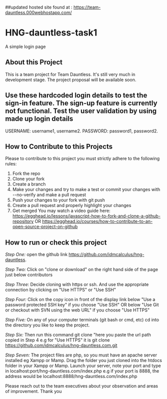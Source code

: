 ##updated hosted site found at : https://team-dauntless.000webhostapp.com/

# HNG-dauntless-task1
A simple login page

## About this Project
This is a team project for Team Dauntless. It's still very much in development stage. The project proposal will be available soon.
## Use these hardcoded login details to test the sign-in feature. The sign-up feature is currently not functional. Test the user validation by using made up login details

USERNAME: username1, username2. PASSWORD: password1, password2.

## How to Contribute to this Projects
Please to contribute to this project you must strictly adhere to the following rules:

1. Fork the repo
2. Clone your fork
3. Create a branch
4. Make your changes and try to make a test or commit your changes with --no-verify and make a pull request
5. Push your changes to your fork with git push
6. Create a pull request and properly highlight your changes
7. Get merged You may watch a video guide here: https://egghead.io/lessons/javascript-how-to-fork-and-clone-a-github-repository OR https://egghead.io/courses/how-to-contribute-to-an-open-source-project-on-github

## How to run or check this project
*Step One:* open the github link https://github.com/idmcalculus/hng-dauntless.

*Step Two:* Click on "clone or download" on the right hand side of the page just below contributors

*Step Three:* Decide cloning with https or ssh. And use the appropriate connection by clicking on "Use HTTPS" or "Use SSH"

*Step Four:* Click on the copy icon in front of the display link below "Use a password protected SSH key" if you choose "Use SSH" OR below "Use Git or checkout with SVN using the web URL" if you choose "Use HTTPS"

*Step Five:* On any of your computer terminals (git bash or cmd, etc) cd into the directory you like to keep the project.

*Step Six:* Then run this command git clone "here you paste the url path copied in Step 4 e.g for "Use HTTPS" it is git clone https://github.com/idmcalculus/hng-dauntless.com.git

*Step Seven:* The project files are php, so you must have an apache server installed eg Xampp or Mamp. Drag the folder you just cloned into the htdocs folder in your Xampp or Mamp. Launch your server, note your port and type in localhost:port/hng-dauntless.com/index.php e.g if your port is 8888, the address would be localhost:8888/hng-dauntless.com/index.php

Please reach out to the team executives about your observation and areas of improvement. Thank you
